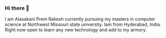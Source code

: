 ### Hi there 👋
I am Alasakani Prem Rakesh currently pursuing my masters in computer science at Northwest Missouri state university. Iam from Hyderabad, India. Right now open to learn any new technology and add to my armory.
<!--
**premrakesh/premrakesh** is a ✨ _special_ ✨ repository because its `README.md` (this file) appears on your GitHub profile.

Here are some ideas to get you started:

- 🔭 I’m currently working on ...
- 🌱 I’m currently learning ...
- 👯 I’m looking to collaborate on ...
- 🤔 I’m looking for help with ...
- 💬 Ask me about ...
- 📫 How to reach me: ...
- 😄 Pronouns: ...
- ⚡ Fun fact: ...
-->
